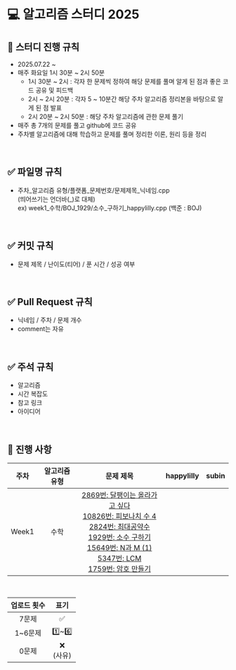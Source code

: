 # 💻 알고리즘 스터디 2025

## 📅 스터디 진행 규칙
- 2025.07.22 ~
- 매주 화요일 1시 30분 ~ 2시 50분
  - 1시 30분 ~ 2시 : 각자 한 문제씩 정하여 해당 문제를 풀며 알게 된 점과 좋은 코드 공유 및 피드백
  - 2시 ~ 2시 20분 : 각자 5 ~ 10분간 해당 주차 알고리즘 정리본을 바탕으로 알게 된 점 발표
  - 2시 20분 ~ 2시 50분 : 해당 주차 알고리즘에 관한 문제 풀기
- 매주 총 7개의 문제를 풀고 github에 코드 공유
- 주차별 알고리즘에 대해 학습하고 문제를 풀며 정리한 이론, 원리 등을 정리
<br/>

## ✅ 파일명 규칙
  - 주차_알고리즘 유형/플랫폼_문제번호/문제제목_닉네임.cpp<br/>
  (띄어쓰기는 언더바(_)로 대체)<br/>
  ex) week1_수학/BOJ_1929/소수_구하기_happylilly.cpp (백준 : BOJ)
<br/>

## ✅ 커밋 규칙
- 문제 제목 / 난이도(티어) / 푼 시간 / 성공 여부
<br/>

## ✅ Pull Request 규칙
- 닉네임 / 주차 / 문제 개수<br/>
- comment는 자유
<br/>

## ✅ 주석 규칙
- 알고리즘<br/>
- 시간 복잡도<br/>
- 참고 링크<br/>
- 아이디어
<br/>

## 📍 진행 사항
| 주차 | 알고리즘 유형 | 문제 제목 | happylilly | subin |
| :-: | :-: | :-: | :-: | :-: |
| Week1 | 수학 | [2869번: 달팽이는 올라가고 싶다](https://www.acmicpc.net/problem/2869)<br/>[10826번: 피보나치 수 4](https://www.acmicpc.net/problem/10826)<br/>[2824번: 최대공약수](https://www.acmicpc.net/problem/2824)<br/>[1929번: 소수 구하기](https://www.acmicpc.net/problem/1929)<br/>[15649번: N과 M (1)](https://www.acmicpc.net/problem/15649)<br/>[5347번: LCM](https://www.acmicpc.net/problem/5347)<br/>[1759번: 암호 만들기](https://www.acmicpc.net/problem/1759) |
<br/>

| 업로드 횟수 |	표기 |
| :-: | :-: |
| 7문제 | ✅ |
| 1~6문제	| 1️⃣~6️⃣ |
| 0문제	| ❌<br/>(사유) |
<br/>
<br/>
<br/>
